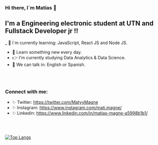 ### Hi there, I´m Matias  👋

## I'm a Engineering electronic student at UTN and Fullstack Developer jr !!

_ 🚀 I´m currently learning: JavaScript, React JS and Node JS.
- 🌱 Learn something new every day.
- 👉 I'm currently studying Data Analytics & Data Science.
- 📣 We can talk in: English or Spanish.

<br />
<br />

### Connect with me:

* ✨ Twitter: https://twitter.com/MatyyMagne
* ✨ Instagram: https://www.instagram.com/mati.magne/
* ✨ Linkedin: https://www.linkedin.com/in/matias-magne-a5998b1b1/

<br />
<br />

[![Top Langs](https://github-readme-stats.vercel.app/api/top-langs/?username=magne-matias&layout=compact)](https://github.com/magne-matias/github-readme-stats)
